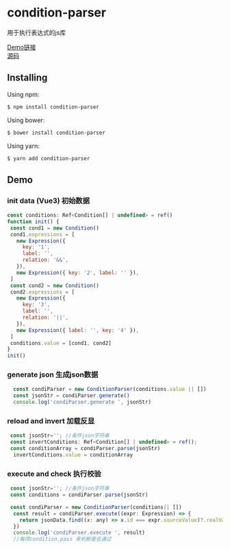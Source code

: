 # condition-parser
用于执行表达式的js库

 [Demo链接](https://mayuxian.github.io/condition-parser/)  
 [源码](https://github.com/mayuxian/condition-parser)  
## Installing

Using npm:

```bash
$ npm install condition-parser
```

Using bower:

```bash
$ bower install condition-parser
```

Using yarn:

```bash
$ yarn add condition-parser
```


 ##  Demo

 ###  init data  (Vue3)  初始数据
 ``` javascript
 const conditions: Ref<Condition[] | undefined> = ref()
 function init() {
  const cond1 = new Condition()
  cond1.expressions = [
    new Expression({
      key: '1',
      label: '',
      relation: '&&',
    }),
    new Expression({ key: '2', label: '' }),
  ]
  const cond2 = new Condition()
  cond2.expressions = [
    new Expression({
      key: '3',
      label: '',
      relation: '||',
    }),
    new Expression({ label: '', key: '4' }),
  ]
  conditions.value = [cond1, cond2]
}
init()
 ``` 
### generate json    生成json数据
``` javascript
  const condiParser = new ConditionParser(conditions.value || [])
  const jsonStr = condiParser.generate()
  console.log('condiParser.generate ', jsonStr)
```

### reload and invert   加载反显
``` javascript
 const jsonStr=''; //条件json字符串
 const invertConditions: Ref<Condition[] | undefined> = ref();
 const conditionArray = condiParser.parse(jsonStr)
  invertConditions.value = conditionArray

```

### execute and check  执行校验
``` javascript
 const jsonStr=''; //条件json字符串
 const conditions = condiParser.parse(jsonStr)

 const condiParser = new ConditionParser(conditions|| [])
  const result = condiParser.execute((expr: Expression) => {
    return jsonData.find((x: any) => x.id === expr.sourceValue)?.realValue
  })
  console.log('condiParser.execute ', result)
  //每项condition.pass 来判断是会通过
```